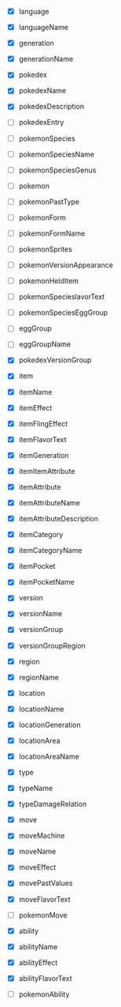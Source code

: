 - [x] language
- [x] languageName
- [x] generation
- [x] generationName
- [x] pokedex
- [x] pokedexName
- [x] pokedexDescription
- [ ] pokedexEntry
- [ ] pokemonSpecies
- [ ] pokemonSpeciesName
- [ ] pokemonSpeciesGenus
- [ ] pokemon
- [ ] pokemonPastType
- [ ] pokemonForm
- [ ] pokemonFormName
- [ ] pokemonSprites
- [ ] pokemonVersionAppearance
- [ ] pokemonHeldItem
- [ ] pokemonSpecieslavorText
- [ ] pokemonSpeciesEggGroup
- [ ] eggGroup
- [ ] eggGroupName
- [x] pokedexVersionGroup
- [x] item
- [x] itemName
- [x] itemEffect
- [x] itemFlingEffect
- [x] itemFlavorText
- [x] itemGeneration
- [x] itemItemAttribute
- [x] itemAttribute
- [x] itemAttributeName
- [x] itemAttributeDescription
- [x] itemCategory
- [x] itemCategoryName
- [x] itemPocket
- [x] itemPocketName
- [x] version
- [x] versionName
- [x] versionGroup
- [x] versionGroupRegion
- [x] region
- [x] regionName
- [x] location
- [x] locationName
- [x] locationGeneration
- [x] locationArea
- [x] locationAreaName
- [x] type
- [x] typeName
- [x] typeDamageRelation
- [x] move
- [x] moveMachine
- [x] moveName
- [x] moveEffect
- [x] movePastValues
- [x] moveFlavorText
- [ ] pokemonMove
- [x] ability
- [x] abilityName
- [x] abilityEffect
- [x] abilityFlavorText
- [ ] pokemonAbility


